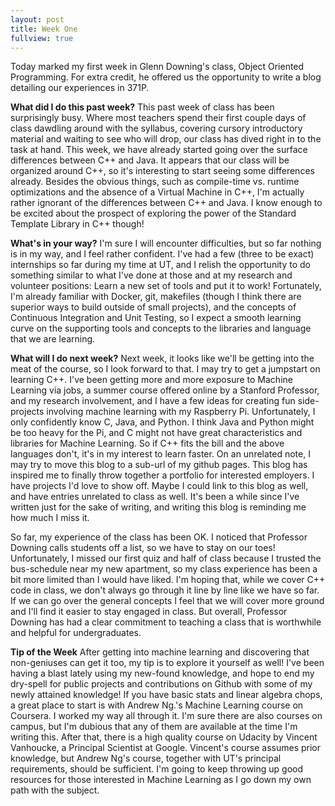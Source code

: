 ```yaml
---
layout: post
title: Week One
fullview: true
---
```

Today marked my first week in Glenn Downing's class, Object Oriented Programming. For extra credit, he offered us the opportunity to write a blog detailing our experiences in 371P. 

**What did I do this past week?**
This past week of class has been surprisingly busy. Where most teachers spend their first couple days of class dawdling around with the syllabus, covering cursory introductory material and waiting to see who will drop, our class has dived right in to the task at hand. This week, we have already started going over the surface differences between C++ and Java. It appears that our class will be organized around C++, so it's interesting to start seeing some differences already. Besides the obvious things, such as compile-time vs. runtime optimizations and the absence of a Virtual Machine in C++, I'm actually rather ignorant of the differences between C++ and Java. I know enough to be excited about the prospect of exploring the power of the Standard Template Library in C++ though!

**What's in your way?**
I'm sure I will encounter difficulties, but so far nothing is in my way, and I feel rather confident. I've had a few (three to be exact) internships so far during my time at UT, and I relish the opportunity to do something similar to what I've done at those and at my research and volunteer positions: Learn a new set of tools and put it to work! Fortunately, I'm already familiar with Docker, git, makefiles (though I think there are superior ways to build outside of small projects), and the concepts of Continuous Integration and Unit Testing, so I expect a smooth learning curve on the supporting tools and concepts to the libraries and language that we are learning. 

**What will I do next week?**
Next week, it looks like we'll be getting into the meat of the course, so I look forward to that. I may try to get a jumpstart on learning C++. I've been getting more and more exposure to Machine Learning via jobs, a summer course offered online by a Stanford Professor, and my research involvement, and I have a few ideas for creating fun side-projects involving machine learning with my Raspberry Pi. Unfortunately, I only confidently know C, Java, and Python. I think Java and Python might be too heavy for the Pi, and C might not have great characteristics and libraries for Machine Learning. So if C++ fits the bill and the above languages don't, it's in my interest to learn faster. On an unrelated note, I may try to move this blog to a sub-url of my github pages. This blog has inspired me to finally throw together a portfolio for interested employers. I have projects I'd love to show off. Maybe I could link to this blog as well, and have entries unrelated to class as well. It's been a while since I've written just for the sake of writing, and writing this blog is reminding me how much I miss it.

So far, my experience of the class has been OK. I noticed that Professor Downing calls students off a list, so we have to stay on our toes! Unfortunately, I missed our first quiz and half of class because I trusted the bus-schedule near my new apartment, so my class experience has been a bit more limited than I would have liked. I'm hoping that, while we cover C++ code in class, we don't always go through it line by line like we have so far. If we can go over the general concepts I feel that we will cover more ground and I'll find it easier to stay engaged in class. But overall, Professor Downing has had a clear commitment to teaching a class that is worthwhile and helpful for undergraduates.

**Tip of the Week**
After getting into machine learning and discovering that non-geniuses can get it too, my tip is to explore it yourself as well! I've been having a blast lately using my new-found knowledge, and hope to end my dry-spell for public projects and contributions on Github with some of my newly attained knowledge! If you have basic stats and linear algebra chops, a great place to start is with Andrew Ng.'s Machine Learning course on Coursera. I worked my way all through it. I'm sure there are also courses on campus, but I'm dubious that any of them are available at the time I'm writing this. After that, there is a high quality course on Udacity by Vincent Vanhoucke, a Principal Scientist at Google. Vincent's course assumes prior knowledge, but Andrew Ng's course, together with UT's principal requirements, should be sufficient. I'm going to keep throwing up good resources for those interested in Machine Learning as I go down my own path with the subject.
